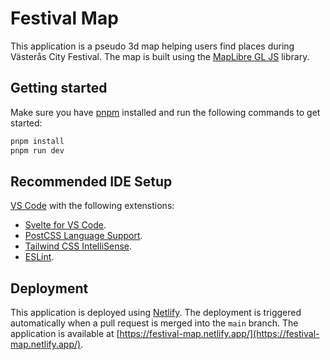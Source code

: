 # Festival Map

This application is a pseudo 3d map helping users find places during Västerås City Festival. The map is built using the [MapLibre GL JS](https://maplibre.org/) library.

## Getting started

Make sure you have [pnpm](https://pnpm.io/) installed and run the following commands to get started:

```bash
pnpm install
pnpm run dev
```

## Recommended IDE Setup

[VS Code](https://code.visualstudio.com/) with the following extenstions:

- [Svelte for VS Code](https://marketplace.visualstudio.com/items?itemName=svelte.svelte-vscode).
- [PostCSS Language Support](https://marketplace.visualstudio.com/items?itemName=csstools.postcss).
- [Tailwind CSS IntelliSense](https://marketplace.visualstudio.com/items?itemName=bradlc.vscode-tailwindcss).
- [ESLint](https://marketplace.visualstudio.com/items?itemName=dbaeumer.vscode-eslint).

## Deployment

This application is deployed using [Netlify](https://www.netlify.com/). The deployment is triggered automatically when a pull request is merged into the `main` branch. The application is available at [https://festival-map.netlify.app/](https://festival-map.netlify.app/).
